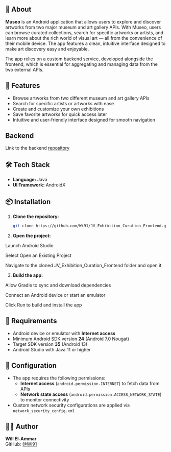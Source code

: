 ## 📖 About

**Museo** is an Android application that allows users to explore and discover artworks from two major museum and art gallery APIs. 
With Museo, users can browse curated collections, search for specific artworks or artists, and learn more about the rich world of visual art — all from the convenience of their mobile device. 
The app features a clean, intuitive interface designed to make art discovery easy and enjoyable.

The app relies on a custom backend service, developed alongside the frontend, which is essential for aggregating and managing data from the two external APIs.


## 🚀 Features

- Browse artworks from two different museum and art gallery APIs
- Search for specific artists or artworks with ease
- Create and customize your own exhibitions
- Save favorite artworks for quick access later
- Intuitive and user-friendly interface designed for smooth navigation 

## Backend

Link to the backend [repository](https://github.com/Wi91/JV_Exhibition_Curation)


## 🛠️ Tech Stack

- **Language:** Java
- **UI Framework:** AndroidX  


## 📦 Installation

1. **Clone the repository:**
   ```bash
   git clone https://github.com/Wi91/JV_Exhibition_Curation_Frontend.git
   ```
   
2. **Open the project:**

Launch Android Studio

Select Open an Existing Project

Navigate to the cloned JV_Exhibition_Curation_Frontend folder and open it

3. **Build the app:**

Allow Gradle to sync and download dependencies

Connect an Android device or start an emulator

Click Run to build and install the app


## 🧾 Requirements

- Android device or emulator with **Internet access**
- Minimum Android SDK version **24** (Android 7.0 Nougat)
- Target SDK version **35** (Android 13)
- Android Studio with Java 11 or higher  

## 🔧 Configuration

- The app requires the following permissions:
    - **Internet access** (`android.permission.INTERNET`) to fetch data from APIs
    - **Network state access** (`android.permission.ACCESS_NETWORK_STATE`) to monitor connectivity
- Custom network security configurations are applied via `network_security_config.xml`  



## 🙋‍♂️ Author

**Will El-Ammar**  
GitHub: [@Wi91](https://github.com/Wi91)